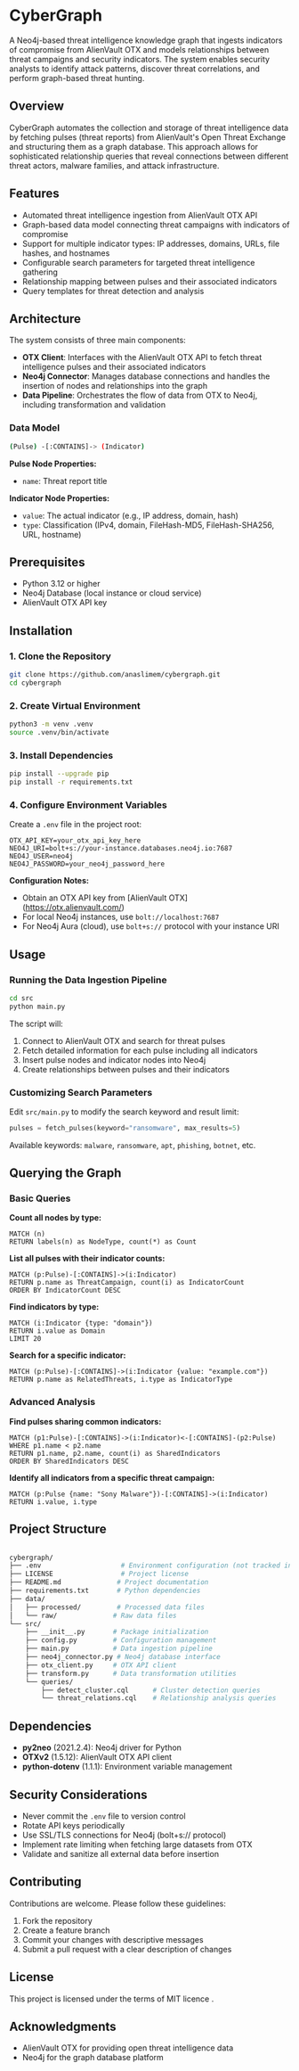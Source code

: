 # CyberGraph

A Neo4j-based threat intelligence knowledge graph that ingests indicators of compromise from AlienVault OTX and models relationships between threat campaigns and security indicators. The system enables security analysts to identify attack patterns, discover threat correlations, and perform graph-based threat hunting.

## Overview

CyberGraph automates the collection and storage of threat intelligence data by fetching pulses (threat reports) from AlienVault's Open Threat Exchange and structuring them as a graph database. This approach allows for sophisticated relationship queries that reveal connections between different threat actors, malware families, and attack infrastructure.

## Features

- Automated threat intelligence ingestion from AlienVault OTX API
- Graph-based data model connecting threat campaigns with indicators of compromise
- Support for multiple indicator types: IP addresses, domains, URLs, file hashes, and hostnames
- Configurable search parameters for targeted threat intelligence gathering
- Relationship mapping between pulses and their associated indicators
- Query templates for threat detection and analysis

## Architecture

The system consists of three main components:

- **OTX Client**: Interfaces with the AlienVault OTX API to fetch threat intelligence pulses and their associated indicators
- **Neo4j Connector**: Manages database connections and handles the insertion of nodes and relationships into the graph
- **Data Pipeline**: Orchestrates the flow of data from OTX to Neo4j, including transformation and validation

### Data Model

``` bash 
(Pulse) -[:CONTAINS]-> (Indicator)
```

**Pulse Node Properties:**
- `name`: Threat report title

**Indicator Node Properties:**
- `value`: The actual indicator (e.g., IP address, domain, hash)
- `type`: Classification (IPv4, domain, FileHash-MD5, FileHash-SHA256, URL, hostname)

## Prerequisites

- Python 3.12 or higher
- Neo4j Database (local instance or cloud service)
- AlienVault OTX API key

## Installation

### 1. Clone the Repository

```bash
git clone https://github.com/anaslimem/cybergraph.git
cd cybergraph
```

### 2. Create Virtual Environment

```bash
python3 -m venv .venv
source .venv/bin/activate
```

### 3. Install Dependencies

```bash
pip install --upgrade pip
pip install -r requirements.txt
```

### 4. Configure Environment Variables

Create a `.env` file in the project root:

```env
OTX_API_KEY=your_otx_api_key_here
NEO4J_URI=bolt+s://your-instance.databases.neo4j.io:7687
NEO4J_USER=neo4j
NEO4J_PASSWORD=your_neo4j_password_here
```

**Configuration Notes:**
- Obtain an OTX API key from [AlienVault OTX] (https://otx.alienvault.com/)
- For local Neo4j instances, use `bolt://localhost:7687`
- For Neo4j Aura (cloud), use `bolt+s://` protocol with your instance URI

## Usage

### Running the Data Ingestion Pipeline

```bash
cd src
python main.py
```

The script will:
1. Connect to AlienVault OTX and search for threat pulses 
2. Fetch detailed information for each pulse including all indicators
3. Insert pulse nodes and indicator nodes into Neo4j
4. Create relationships between pulses and their indicators

### Customizing Search Parameters

Edit `src/main.py` to modify the search keyword and result limit:

```python
pulses = fetch_pulses(keyword="ransomware", max_results=5)
```

Available keywords: `malware`, `ransomware`, `apt`, `phishing`, `botnet`, etc.

## Querying the Graph

### Basic Queries

**Count all nodes by type:**
```cypher
MATCH (n) 
RETURN labels(n) as NodeType, count(*) as Count
```

**List all pulses with their indicator counts:**
```cypher
MATCH (p:Pulse)-[:CONTAINS]->(i:Indicator)
RETURN p.name as ThreatCampaign, count(i) as IndicatorCount
ORDER BY IndicatorCount DESC
```

**Find indicators by type:**
```cypher
MATCH (i:Indicator {type: "domain"})
RETURN i.value as Domain
LIMIT 20
```

**Search for a specific indicator:**
``` cypher
MATCH (p:Pulse)-[:CONTAINS]->(i:Indicator {value: "example.com"})
RETURN p.name as RelatedThreats, i.type as IndicatorType
```

### Advanced Analysis

**Find pulses sharing common indicators:**
``` cypher
MATCH (p1:Pulse)-[:CONTAINS]->(i:Indicator)<-[:CONTAINS]-(p2:Pulse)
WHERE p1.name < p2.name
RETURN p1.name, p2.name, count(i) as SharedIndicators
ORDER BY SharedIndicators DESC
```

**Identify all indicators from a specific threat campaign:**
``` cypher 
MATCH (p:Pulse {name: "Sony Malware"})-[:CONTAINS]->(i:Indicator)
RETURN i.value, i.type
```

## Project Structure

``` bash

cybergraph/
├── .env                    # Environment configuration (not tracked in git)
├── LICENSE                 # Project license
├── README.md              # Project documentation
├── requirements.txt       # Python dependencies
├── data/
│   ├── processed/         # Processed data files
│   └── raw/              # Raw data files
└── src/
    ├── __init__.py       # Package initialization
    ├── config.py         # Configuration management
    ├── main.py           # Data ingestion pipeline
    ├── neo4j_connector.py # Neo4j database interface
    ├── otx_client.py     # OTX API client
    ├── transform.py      # Data transformation utilities
    └── queries/
        ├── detect_cluster.cql      # Cluster detection queries
        └── threat_relations.cql    # Relationship analysis queries
```

## Dependencies

- **py2neo** (2021.2.4): Neo4j driver for Python
- **OTXv2** (1.5.12): AlienVault OTX API client
- **python-dotenv** (1.1.1): Environment variable management

## Security Considerations

- Never commit the `.env` file to version control
- Rotate API keys periodically
- Use SSL/TLS connections for Neo4j (bolt+s:// protocol)
- Implement rate limiting when fetching large datasets from OTX
- Validate and sanitize all external data before insertion

## Contributing

Contributions are welcome. Please follow these guidelines:

1. Fork the repository
2. Create a feature branch
3. Commit your changes with descriptive messages
4. Submit a pull request with a clear description of changes

## License

This project is licensed under the terms of MIT licence .

## Acknowledgments

- AlienVault OTX for providing open threat intelligence data
- Neo4j for the graph database platform
